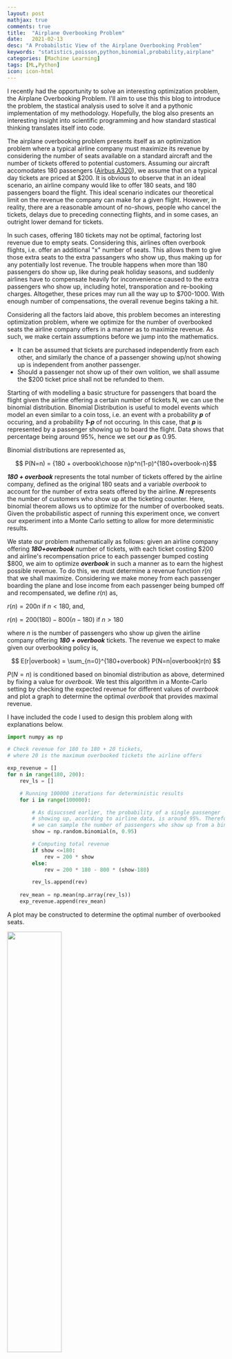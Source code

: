 ```yaml
---
layout: post
mathjax: true
comments: true
title:  "Airplane Overbooking Problem"
date:   2021-02-13
desc: "A Probabilstic View of the Airplane Overbooking Problem"
keywords: "statistics,poisson,python,binomial,probability,airplane"
categories: [Machine Learning]
tags: [ML,Python]
icon: icon-html
---
```


I recently had the opportunity to solve an interesting optimization problem, the Airplane Overbooking Problem. I'll aim to use this this blog to introduce the problem, the stastical analysis used to solve it and a pythonic implementation of my methodology. Hopefully, the blog also presents an interesting insight into scientific programming and how standard stastical thinking translates itself into code. 

The airplane overbooking problem presents itself as an optimization problem where a typical airline company must maximize its revenue by considering the number of seats available on a standard aircraft and the number of tickets offered to potential customers. Assuming our aircraft accomodates 180 passengers ([Airbus A320](https://www.airbus.com/aircraft/passenger-aircraft/a320-family/a320ceo.html)), we assume that on a typical day tickets are priced at \$200. It is obvious to observe that in an ideal scenario, an airline company would like to offer 180 seats, and 180 passengers board the flight. This ideal scenario indicates our theoretical limit on the revenue the company can make for a given flight. However, in reality, there are a reasonable amount of no-shows, people who cancel the tickets, delays due to preceding connecting flights, and in some cases, an outright lower demand for tickets. 

In such cases, offering 180 tickets may not be optimal, factoring lost revenue due to empty seats. Considering this, airlines often overbook flights, i.e. offer an additional "x" number of seats. This allows them to give those extra seats to the extra passangers who show up, thus making up for any potentially lost revenue. The trouble happens when more than 180 passengers do show up, like during peak holiday seasons, and suddenly airlines have to compensate heavily for inconvenience caused to the extra passengers who show up, including hotel, transporation and re-booking charges. Altogether, these prices may run all the way up to \$700-1000. With enough number of compensations, the overall revenue begins taking a hit. 

Considering all the factors laid above, this problem becomes an interesting optimization problem, where we optimize for the number of overbooked seats the airline company offers in a manner as to maximize revenue. As such, we make certain assumptions before we jump into the mathematics. 
- It can be assumed that tickets are purchased independently from each other, and similarly the chance of a passenger showing up/not showing up is independent from another passenger.
- Should a passenger not show up of their own volition, we shall assume the \$200 ticket price shall not be refunded to them.

Starting of with modelling a basic structure for passengers that board the flight given the airline offering a certain number of tickets N, we can use the binomial distribution. Binomial Distribution is useful to model events which model an even similar to a coin toss, i.e. an event with a probability ***p*** of occuring, and a probability ***1-p*** of not occuring. In this case, that ***p*** is represented by a passenger showing up to board the flight. Data shows that percentage being around 95%, hence we set our ***p*** as 0.95.

Binomial distributions are represented as,

$$ P(N=n) =  {180 + overbook\choose n}p^n(1-p)^{180+overbook-n}$$

***180 + overbook*** represents the total number of tickets offered by the airline company, defined as the original 180 seats and a variable *overbook* to account for the number of extra seats offered by the airline. ***N*** represents the number of customers who show up at the ticketing counter. Here, binomial theorem allows us to optimize for the number of overbooked seats. Given the probabilistic aspect of running this experiment once, we convert our experiment into a Monte Carlo setting to allow for more deterministic results.

We state our problem mathematically as follows: given an airline company offering ***180+overbook*** number of tickets, with each ticket costing \$200 and airline's recompensation price to each passenger bumped costing \$800, we aim to optimize ***overbook*** in such a manner as to earn the highest possible revenue. To do this, we must determine a revenue function $r(n)$ that we shall maximize. Considering we make money from each passenger boarding the plane and lose income from each passenger being bumped off and recompensated, we define $r(n)$ as,

$r(n) = 200n$ if $n < 180$, and,

$r(n) = 200(180) - 800(n-180)$ if $n > 180$

where $n$ is the number of passengers who show up given the airline company offering ***180 + overbook*** tickets. The revenue we expect to make given our overbooking policy is,

$$ E(r|overbook) = \sum_{n=0}^{180+overbook} P(N=n|overbook)r(n) $$

$P(N=n)$ is conditioned based on binomial distribution as above, determined by fixing a value for $overbook$. We test this algorithm in a Monte-Carlo setting by checking the expected revenue for different values of $overbook$ and plot a graph to determine the optimal $overbook$ that provides maximal revenue. 

I have included the code I used to design this problem along with explanations below.

```python
import numpy as np

# Check revenue for 180 to 180 + 20 tickets, 
# where 20 is the maximum overbooked tickets the airline offers

exp_revenue = []
for n in range(180, 200):
    rev_ls = []

    # Running 100000 iterations for deterministic results 
    for i in range(100000):

        # As disucssed earlier, the probability of a single passenger
        # showing up, according to airline data, is around 95%. Therefore,
        # we can sample the number of passengers who show up from a binomial distribution.
        show = np.random.binomial(n, 0.95)

        # Computing total revenue
        if show <=180:
            rev = 200 * show 
        else:
            rev = 200 * 180 - 800 * (show-180)

        rev_ls.append(rev)
  
    rev_mean = np.mean(np.array(rev_ls))
    exp_revenue.append(rev_mean)
```

A plot may be constructed to determine the optimal number of overbooked seats. 

<img src="{{ site.img_path }}/airplane_overbook/no_poisson.jpg" width="50%" />

It may be observed that, despite not reaching the theoretical limit, this algorithm provides an excellent paradigm for the number of overbooked seats we can offer to come close to the theoretical limit. It is also observed that after 7 seats, there is a sharper decline in the maximum revenue earned.

It may be interesting to note that in more realistic settings, the demand for tickets is not always the same. Seasonal changes in demand are often observed, such as higher spikes closer to holiday and tourism seasons. With a simple modification to the algorithm, passenger data may be considered and seasonal changes can be factored into the algorithm using Poisson distribution. 

$$ P(N=n) = \frac{\lambda^{n} {\rm e}^{- \lambda}}{n!}$$

Poisson distribution is used to express the probability of a given number of events occuring in a fixed interval of time or space. In the context of this algorithm, Poisson distribution can be used to model customer demand for tickets. Using appropriate data, we can extrapolate how many total customers will require tickets, and factor it into the total number of tickets offered by the airline company. 

We do this by sampling the total customer from a poisson distribution, and use that number to generate a binomial distribution around how many customers will show up. It follows that should the demand be greater than the number of seats being offered by the airline, we limit the demand to the number of seats offered. The $\lambda$ parameter required for computing the poisson distribution is typically obtained from the data. For this example however, I'll set $\lambda = 187.5$ going by the fact that in the previous experimentation, optimal overbooked seats is $7$. I have included a code to include this experiment below,

```python
import numpy as np

# Check revenue for 180 to 180 + 20 tickets, 
# where 20 is the maximum overbooked tickets the airline offers

exp_revenue = []
for n in range(180, 200):
    rev_ls = []

    # Running 100000 iterations for deterministic results 
    for i in range(100000):

        # Calculate the total demand by sampling it from a poisson distribution
        # If the demand is greater than the total number of tickets offered,
        # set demand equal to the number of tickets offered.
        # Else, use new demand to model the binomial sampling.
        demand = np.random.poisson(187.5)
        if demand >= n:
            demand = n
        show = np.random.binomial(demand, 0.95)

        # Computing total revenue
        if show <=180:
            rev = 200 * show 
        else:
            rev = 200 * 180 - 800 * (show-180)

        rev_ls.append(rev)
  
    rev_mean = np.mean(np.array(rev_ls))
    exp_revenue.append(rev_mean)
```

And a corresponding plot for observing revenue vs. overbooked seats is, 

<img src="{{ site.img_path }}/airplane_overbook/poisson.jpg" width="50%" />

It may be observed that by factoring in demand, a lower optimal revenue is observed. This typically matches common sense, since high demands are rare as opposed to day to day operations.

Credits to Cory Simon's [blog](http://corysimon.github.io/articles/by-how-many-flights-should-an-airline-overbook/) for a theoretical foundation of the topic. 
